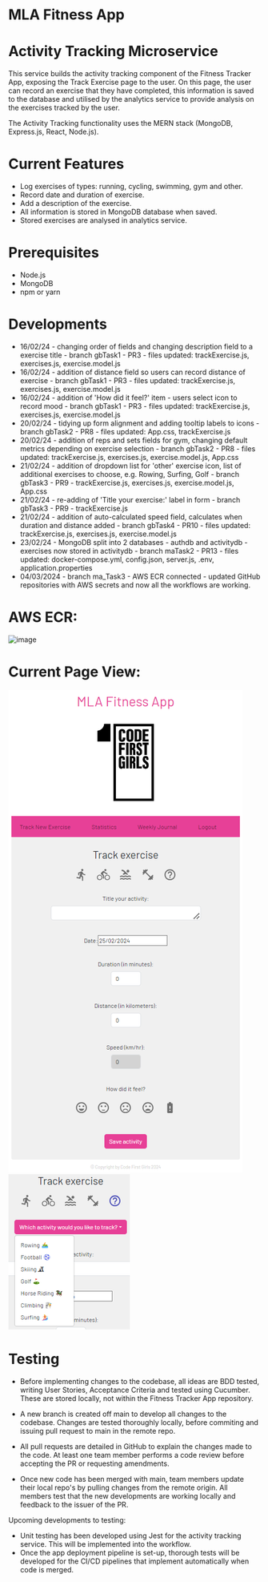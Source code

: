 # MLA Fitness App
# Activity Tracking Microservice

This service builds the activity tracking component of the Fitness Tracker App, exposing the Track Exercise page to the user. On this page, the user can record an exercise that they have completed, this information is saved to the database and utilised by the analytics service to provide analysis on the exercises tracked by the user.

The Activity Tracking functionality uses the MERN stack (MongoDB, Express.js, React, Node.js).

# Current Features
- Log exercises of types: running, cycling, swimming, gym and other.
- Record date and duration of exercise.
- Add a description of the exercise.
- All information is stored in MongoDB database when saved.
- Stored exercises are analysed in analytics service.

# Prerequisites
- Node.js
- MongoDB
- npm or yarn

# Developments
- 16/02/24 - changing order of fields and changing description field to a exercise title - branch gbTask1 - PR3 - files updated: trackExercise.js, exercises.js, exercise.model.js
- 16/02/24 - addition of distance field so users can record distance of exercise - branch gbTask1 - PR3 - files updated: trackExercise.js, exercises.js, exercise.model.js
- 16/02/24 - addition of 'How did it feel?' item - users select icon to record mood - branch gbTask1 - PR3 - files updated: trackExercise.js, exercises.js, exercise.model.js
- 20/02/24 - tidying up form alignment and adding tooltip labels to icons - branch gbTask2 - PR8 - files updated: App.css, trackExercise.js
- 20/02/24 - addition of reps and sets fields for gym, changing default metrics depending on exercise selection - branch gbTask2 - PR8 - files updated: trackExercise.js, exercises.js, exercise.model.js, App.css
- 21/02/24 - addition of dropdown list for 'other' exercise icon, list of additional exercises to choose, e.g. Rowing, Surfing, Golf - branch gbTask3 - PR9 - trackExercise.js, exercises.js, exercise.model.js, App.css
- 21/02/24 - re-adding of 'Title your exercise:' label in form - branch gbTask3 - PR9 - trackExercise.js
- 21/02/24 - addition of auto-calculated speed field, calculates when duration and distance added - branch gbTask4 - PR10 - files updated: trackExercise.js, exercises.js, exercise.model.js
- 23/02/24 - MongoDB split into 2 databases - authdb and activitydb - exercises now stored in activitydb - branch maTask2 - PR13 - files updated: docker-compose.yml, config.json, server.js, .env, application.properties
- 04/03/2024 - branch ma_Task3 - AWS ECR connected - updated GitHub repositories with AWS secrets and now all the workflows are working.

# AWS ECR:
<img width="865" alt="image" src="https://github.com/Mohsina-Ahmed/MLA-pilot-group-2/assets/122023111/888e33be-ad42-469e-aea5-ae1237bc05f2">


# Current Page View:

![Screenshot](screenshots/Activity_Tracking_Page.png)  ![Screenshot](screenshots/Activity_Tracking_Addnl_Exercises.png)

# Testing

- Before implementing changes to the codebase, all ideas are BDD tested, writing User Stories, Acceptance Criteria and tested using Cucumber. These are stored locally, not within the Fitness Tracker App repository.

- A new branch is created off main to develop all changes to the codebase. Changes are tested thoroughly locally, before commiting and issuing pull request to main in the remote repo.

- All pull requests are detailed in GitHub to explain the changes made to the code. At least one team member performs a code review before accepting the PR or requesting amendments.

- Once new code has been merged with main, team members update their local repo's by pulling changes from the remote origin. All members test that the new developments are working locally and feedback to the issuer of the PR.

Upcoming developments to testing:
- Unit testing has been developed using Jest for the activity tracking service. This will be implemented into the workflow.
- Once the app deployment pipeline is set-up, thorough tests will be developed for the CI/CD pipelines that implement automatically when code is merged.

